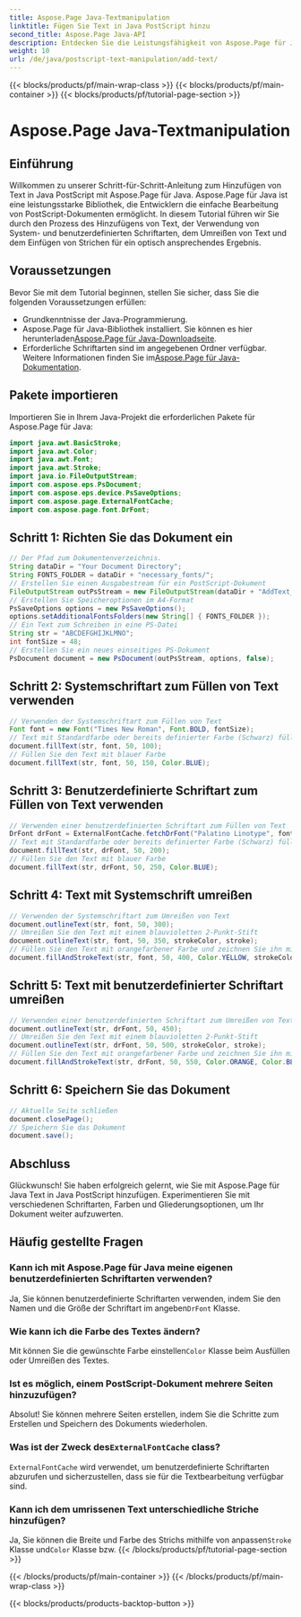 ```yaml
---
title: Aspose.Page Java-Textmanipulation
linktitle: Fügen Sie Text in Java PostScript hinzu
second_title: Aspose.Page Java-API
description: Entdecken Sie die Leistungsfähigkeit von Aspose.Page für Java in unserem Tutorial zum Hinzufügen von Text zu PostScript-Dokumenten. Lernen Sie, System- und benutzerdefinierte Schriftarten problemlos zu verwenden.
weight: 10
url: /de/java/postscript-text-manipulation/add-text/
---
```


{{< blocks/products/pf/main-wrap-class >}}
{{< blocks/products/pf/main-container >}}
{{< blocks/products/pf/tutorial-page-section >}}

# Aspose.Page Java-Textmanipulation

## Einführung
Willkommen zu unserer Schritt-für-Schritt-Anleitung zum Hinzufügen von Text in Java PostScript mit Aspose.Page für Java. Aspose.Page für Java ist eine leistungsstarke Bibliothek, die Entwicklern die einfache Bearbeitung von PostScript-Dokumenten ermöglicht. In diesem Tutorial führen wir Sie durch den Prozess des Hinzufügens von Text, der Verwendung von System- und benutzerdefinierten Schriftarten, dem Umreißen von Text und dem Einfügen von Strichen für ein optisch ansprechendes Ergebnis.
## Voraussetzungen
Bevor Sie mit dem Tutorial beginnen, stellen Sie sicher, dass Sie die folgenden Voraussetzungen erfüllen:
- Grundkenntnisse der Java-Programmierung.
-  Aspose.Page für Java-Bibliothek installiert. Sie können es hier herunterladen[Aspose.Page für Java-Downloadseite](https://releases.aspose.com/page/java/).
-  Erforderliche Schriftarten sind im angegebenen Ordner verfügbar. Weitere Informationen finden Sie im[Aspose.Page für Java-Dokumentation](https://reference.aspose.com/page/java/).
## Pakete importieren
Importieren Sie in Ihrem Java-Projekt die erforderlichen Pakete für Aspose.Page für Java:
```java
import java.awt.BasicStroke;
import java.awt.Color;
import java.awt.Font;
import java.awt.Stroke;
import java.io.FileOutputStream;
import com.aspose.eps.PsDocument;
import com.aspose.eps.device.PsSaveOptions;
import com.aspose.page.ExternalFontCache;
import com.aspose.page.font.DrFont;
```
## Schritt 1: Richten Sie das Dokument ein
```java
// Der Pfad zum Dokumentenverzeichnis.
String dataDir = "Your Document Directory";
String FONTS_FOLDER = dataDir + "necessary_fonts/";
// Erstellen Sie einen Ausgabestream für ein PostScript-Dokument
FileOutputStream outPsStream = new FileOutputStream(dataDir + "AddText_outPS.ps");
// Erstellen Sie Speicheroptionen im A4-Format
PsSaveOptions options = new PsSaveOptions();
options.setAdditionalFontsFolders(new String[] { FONTS_FOLDER });
// Ein Text zum Schreiben in eine PS-Datei
String str = "ABCDEFGHIJKLMNO";
int fontSize = 48;
// Erstellen Sie ein neues einseitiges PS-Dokument
PsDocument document = new PsDocument(outPsStream, options, false);
```
## Schritt 2: Systemschriftart zum Füllen von Text verwenden
```java
// Verwenden der Systemschriftart zum Füllen von Text
Font font = new Font("Times New Roman", Font.BOLD, fontSize);
// Text mit Standardfarbe oder bereits definierter Farbe (Schwarz) füllen
document.fillText(str, font, 50, 100);
// Füllen Sie den Text mit blauer Farbe
document.fillText(str, font, 50, 150, Color.BLUE);
```
## Schritt 3: Benutzerdefinierte Schriftart zum Füllen von Text verwenden
```java
// Verwenden einer benutzerdefinierten Schriftart zum Füllen von Text
DrFont drFont = ExternalFontCache.fetchDrFont("Palatino Linotype", fontSize, Font.PLAIN);
// Text mit Standardfarbe oder bereits definierter Farbe (Schwarz) füllen
document.fillText(str, drFont, 50, 200);
// Füllen Sie den Text mit blauer Farbe
document.fillText(str, drFont, 50, 250, Color.BLUE);
```
## Schritt 4: Text mit Systemschrift umreißen
```java
// Verwenden der Systemschriftart zum Umreißen von Text
document.outlineText(str, font, 50, 300);
// Umreißen Sie den Text mit einem blauvioletten 2-Punkt-Stift
document.outlineText(str, font, 50, 350, strokeColor, stroke);
// Füllen Sie den Text mit orangefarbener Farbe und zeichnen Sie ihn mit einem blauen Stift mit 2 Spitzen Breite
document.fillAndStrokeText(str, font, 50, 400, Color.YELLOW, strokeColor, stroke);
```
## Schritt 5: Text mit benutzerdefinierter Schriftart umreißen
```java
// Verwenden einer benutzerdefinierten Schriftart zum Umreißen von Text
document.outlineText(str, drFont, 50, 450);
// Umreißen Sie den Text mit einem blauvioletten 2-Punkt-Stift
document.outlineText(str, drFont, 50, 500, strokeColor, stroke);
// Füllen Sie den Text mit orangefarbener Farbe und zeichnen Sie ihn mit einem blauen Stift mit 2 Spitzen Breite
document.fillAndStrokeText(str, drFont, 50, 550, Color.ORANGE, Color.BLUE, stroke);
```
## Schritt 6: Speichern Sie das Dokument
```java
// Aktuelle Seite schließen
document.closePage();
// Speichern Sie das Dokument
document.save();
```
## Abschluss
Glückwunsch! Sie haben erfolgreich gelernt, wie Sie mit Aspose.Page für Java Text in Java PostScript hinzufügen. Experimentieren Sie mit verschiedenen Schriftarten, Farben und Gliederungsoptionen, um Ihr Dokument weiter aufzuwerten.
## Häufig gestellte Fragen
### Kann ich mit Aspose.Page für Java meine eigenen benutzerdefinierten Schriftarten verwenden?
 Ja, Sie können benutzerdefinierte Schriftarten verwenden, indem Sie den Namen und die Größe der Schriftart im angeben`DrFont` Klasse.
### Wie kann ich die Farbe des Textes ändern?
 Mit können Sie die gewünschte Farbe einstellen`Color` Klasse beim Ausfüllen oder Umreißen des Textes.
### Ist es möglich, einem PostScript-Dokument mehrere Seiten hinzuzufügen?
Absolut! Sie können mehrere Seiten erstellen, indem Sie die Schritte zum Erstellen und Speichern des Dokuments wiederholen.
###  Was ist der Zweck des`ExternalFontCache` class?
`ExternalFontCache` wird verwendet, um benutzerdefinierte Schriftarten abzurufen und sicherzustellen, dass sie für die Textbearbeitung verfügbar sind.
### Kann ich dem umrissenen Text unterschiedliche Striche hinzufügen?
 Ja, Sie können die Breite und Farbe des Strichs mithilfe von anpassen`Stroke` Klasse und`Color` Klasse bzw.
{{< /blocks/products/pf/tutorial-page-section >}}

{{< /blocks/products/pf/main-container >}}
{{< /blocks/products/pf/main-wrap-class >}}

{{< blocks/products/products-backtop-button >}}
